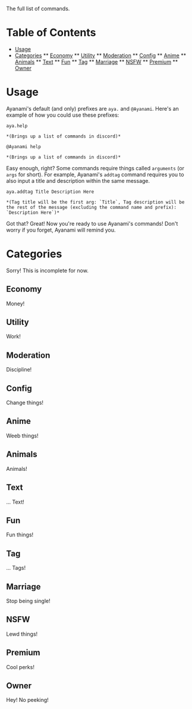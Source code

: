 The full list of commands.

Table of Contents
=================
* [Usage](#Usage)
* [Categories](#Categories)
 ** [Economy](#Economy)
 ** [Utility](#Utility)
 ** [Moderation](#Moderation)
 ** [Config](#Config)
 ** [Anime](#Anime)
 ** [Animals](#Animals)
 ** [Text](#Text)
 ** [Fun](#Fun)
 ** [Tag](#Tag)
 ** [Marriage](#Marriage)
 ** [NSFW](#NSFW)
 ** [Premium](#Premium)
 ** [Owner](#Owner)
 
 
# Usage

Ayanami's default (and only) prefixes are `aya.` and `@Ayanami`. Here's an example of how you could use these prefixes:

```
aya.help

*(Brings up a list of commands in discord)*

@Ayanami help

*(Brings up a list of commands in discord)*
```
Easy enough, right? Some commands require things called `arguments` (or `args` for short). For example, Ayanami's `addtag` command requires you to also input a title and description within the same message.
```
aya.addtag Title Description Here

*(Tag title will be the first arg: `Title`, Tag description will be the rest of the message (excluding the command name and prefix): `Description Here`)*
```
Got that? Great! Now you're ready to use Ayanami's commands! Don't worry if you forget, Ayanami will remind you.

# Categories

Sorry! This is incomplete for now.

## Economy

Money!

## Utility

Work!

## Moderation

Discipline!

## Config

Change things!

## Anime

Weeb things!

## Animals

Animals!

## Text

... Text!

## Fun

Fun things!

## Tag

... Tags!

## Marriage

Stop being single!

## NSFW

Lewd things!

## Premium

Cool perks!

## Owner

Hey! No peeking!
